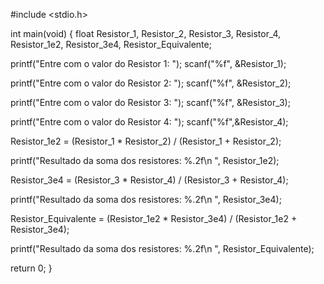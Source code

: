 #include <stdio.h>

int main(void) {
  float Resistor_1, Resistor_2, Resistor_3, Resistor_4, Resistor_1e2, Resistor_3e4, Resistor_Equivalente;

 printf("Entre com o valor do Resistor 1: ");
 scanf("%f", &Resistor_1);

printf("Entre com o valor do Resistor 2: ");
scanf("%f", &Resistor_2);

printf("Entre com o valor do Resistor 3: ");
scanf("%f", &Resistor_3);

printf("Entre com o valor do Resistor 4: ");
scanf("%f",&Resistor_4);

Resistor_1e2 = (Resistor_1 * Resistor_2)  /  (Resistor_1 + Resistor_2);

printf("Resultado da soma dos resistores: %.2f\n ", Resistor_1e2);

Resistor_3e4 = (Resistor_3 * Resistor_4)  /  (Resistor_3 + Resistor_4);

printf("Resultado da soma dos resistores: %.2f\n ", Resistor_3e4);

Resistor_Equivalente = (Resistor_1e2 * Resistor_3e4) / (Resistor_1e2 + Resistor_3e4);

printf("Resultado da soma dos resistores: %.2f\n ", Resistor_Equivalente);


  return 0;
}

